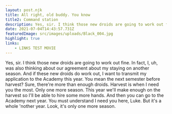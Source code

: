 ```yaml
---
layout: post.njk
title: All right, old buddy. You know
title2: Command station
description: Yes, sir. I think those new droids are going to work out fine. In fact, I, uh, was also thinking about our agreement about my staying on another season. And if these new droids do work out, I want to transmit my application to the Academy this year.
date: 2021-07-04T14:43:57.731Z
featuredImage: src/images/uploads/Black_004.jpg
highlight: true
links:
    - LINKS TEST MOVIE
---
```


Yes, sir. I think those new droids are going to work out fine. In fact, I, uh, was also thinking about our agreement about my staying on another season. And if these new droids do work out, I want to transmit my application to the Academy this year. You mean the next semester before harvest? Sure, there're more than enough droids. Harvest is when I need you the most. Only one more season. This year we'll make enough on the harvest so I'll be able to hire some more hands. And then you can go to the Academy next year. You must understand I need you here, Luke. But it's a whole 'nother year. Look, it's only one more season.
